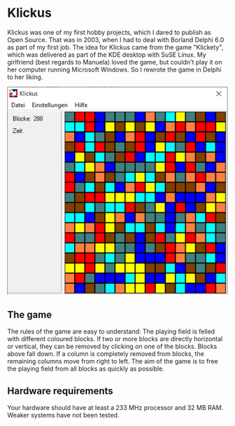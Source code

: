 # Klickus

Klickus was one of my first hobby projects, which I dared to publish as Open Source. That was in 2003, when I had to deal with Borland Delphi 6.0 as part of my first job. The idea for Klickus came from the game "Klickety", which was delivered as part of the KDE desktop with SuSE Linux. My girlfriend (best regards to Manuela) loved the game, but couldn't play it on her computer running Microsoft Windows. So I rewrote the game in Delphi to her liking.

![Screenshot](Help/klickus.png "A screenshot")


## The game
        
The rules of the game are easy to understand: The playing field is felled with different coloured blocks. If two or more blocks are directly horizontal or vertical, they can be removed by clicking on one of the blocks. Blocks above fall down. If a column is completely removed from blocks, the remaining columns move from right to left. The aim of the game is to free the playing field from all blocks as quickly as possible.
        
## Hardware requirements

Your hardware should have at least a 233 MHz processor and 32 MB RAM. Weaker systems have not been tested.
